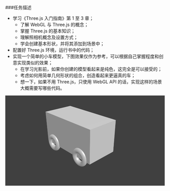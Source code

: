 ###任务描述

+ 学习《Three.js 入门指南》第 1 至 3 章；
    + 了解 WebGL 与 Three.js 的概念；
    + 掌握 Three.js 的基本知识；
    + 理解照相机概念及设置方式；
    + 学会创建基本形状，并将其添加到场景中；
+ 配置好 Three.js 环境，运行书中的代码；
+ 实现一个简单的小车模型，下图效果仅作为参考，可以根据自己掌握程度和创意实现类似的效果；
    + 在学习光影前，如果你创建的模型看起来是纯色，这完全是可以接受的；
    + 考虑如何用简单几何形状的组合，创造看起来更逼真的车；
    + 想一下，如果不用 Three.js，只使用 WebGL API 的话，实现这样的场景大概需要写哪些代码。

![](../img/task1.png)